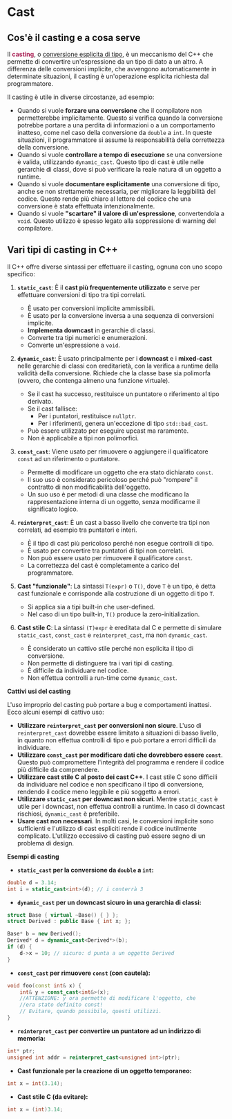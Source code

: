 # Cast

## **Cos'è il casting e a cosa serve**

Il <font color="#aa2356">**casting**</font>, o <u>conversione esplicita di tipo</u>, è un meccanismo del C++ che permette di convertire un'espressione da un tipo di dato a un altro. A differenza delle conversioni implicite, che avvengono automaticamente in determinate situazioni, il casting è un'operazione esplicita richiesta dal programmatore.

Il casting è utile in diverse circostanze, ad esempio:

*   Quando si vuole **forzare una conversione** che il compilatore non permetterebbe implicitamente. Questo si verifica quando la conversione potrebbe portare a una perdita di informazioni o a un comportamento inatteso, come nel caso della conversione da `double` a `int`. In queste situazioni, il programmatore si assume la responsabilità della correttezza della conversione.
*   Quando si vuole **controllare a tempo di esecuzione** se una conversione è valida, utilizzando `dynamic_cast`. Questo tipo di cast è utile nelle gerarchie di classi, dove si può verificare la reale natura di un oggetto a runtime.
*   Quando si vuole **documentare esplicitamente** una conversione di tipo, anche se non strettamente necessaria, per migliorare la leggibilità del codice. Questo rende più chiaro al lettore del codice che una conversione è stata effettuata intenzionalmente.
*   Quando si vuole **"scartare" il valore di un'espressione**, convertendola a `void`. Questo utilizzo è spesso legato alla soppressione di warning del compilatore.

## **Vari tipi di casting in C++**

Il C++ offre diverse sintassi per effettuare il casting, ognuna con uno scopo specifico:

1.  **`static_cast`**: È il **cast più frequentemente utilizzato** e serve per effettuare conversioni di tipo tra tipi correlati.
    *   È usato per conversioni implicite ammissibili.
    *   È usato per la conversione inversa a una sequenza di conversioni implicite.
    *   **Implementa downcast** in gerarchie di classi.
    *   Converte tra tipi numerici e enumerazioni.
    *   Converte un'espressione a `void`.

2.  **`dynamic_cast`**: È usato principalmente per i **downcast** e i **mixed-cast** nelle gerarchie di classi con ereditarietà, con la verifica a runtime della validità della conversione. Richiede che la classe base sia polimorfa (ovvero, che contenga almeno una funzione virtuale).
    *   Se il cast ha successo, restituisce un puntatore o riferimento al tipo derivato.
    *   Se il cast fallisce:
        *   Per i puntatori, restituisce `nullptr`.
        *   Per i riferimenti, genera un'eccezione di tipo `std::bad_cast`.
    *   Può essere utilizzato per eseguire upcast ma raramente.
    *   Non è applicabile a tipi non polimorfici.

3.  **`const_cast`**: Viene usato per rimuovere o aggiungere il qualificatore `const` ad un riferimento o puntatore.
    *   Permette di modificare un oggetto che era stato dichiarato `const`.
    *   Il suo uso è considerato pericoloso perché può "rompere" il contratto di non modificabilità dell'oggetto.
    *   Un suo uso è per metodi di una classe che modificano la rappresentazione interna di un oggetto, senza modificarne il significato logico.

4.  **`reinterpret_cast`**: È un cast a basso livello che converte tra tipi non correlati, ad esempio tra puntatori e interi.
    *   È il tipo di cast più pericoloso perché non esegue controlli di tipo.
    *   È usato per convertire tra puntatori di tipi non correlati.
    *   Non può essere usato per rimuovere il qualificatore `const`.
    *   La correttezza del cast è completamente a carico del programmatore.

5.  **Cast "funzionale"**: La sintassi `T(expr)` o `T()`, dove `T` è un tipo, è detta cast funzionale e corrisponde alla costruzione di un oggetto di tipo `T`.
    *   Si applica sia a tipi built-in che user-defined.
    *   Nel caso di un tipo built-in, `T()` produce la zero-initialization.

6.  **Cast stile C**: La sintassi `(T)expr` è ereditata dal C e permette di simulare `static_cast`, `const_cast` e `reinterpret_cast`, ma non `dynamic_cast`.
    *   È considerato un cattivo stile perché non esplicita il tipo di conversione.
    *   Non permette di distinguere tra i vari tipi di casting.
    *   È difficile da individuare nel codice.
    *   Non effettua controlli a run-time come `dynamic_cast`.

**Cattivi usi del casting**

L'uso improprio del casting può portare a bug e comportamenti inattesi. Ecco alcuni esempi di cattivo uso:

*   **Utilizzare `reinterpret_cast` per conversioni non sicure**. L'uso di `reinterpret_cast` dovrebbe essere limitato a situazioni di basso livello, in quanto non effettua controlli di tipo e può portare a errori difficili da individuare.
*   **Utilizzare `const_cast` per modificare dati che dovrebbero essere `const`**. Questo può compromettere l'integrità del programma e rendere il codice più difficile da comprendere.
*   **Utilizzare cast stile C al posto dei cast C++**. I cast stile C sono difficili da individuare nel codice e non specificano il tipo di conversione, rendendo il codice meno leggibile e più soggetto a errori.
*   **Utilizzare `static_cast` per downcast non sicuri**. Mentre `static_cast` è utile per i downcast, non effettua controlli a runtime. In caso di downcast rischiosi, `dynamic_cast` è preferibile.
*   **Usare cast non necessari**. In molti casi, le conversioni implicite sono sufficienti e l'utilizzo di cast espliciti rende il codice inutilmente complicato. L'utilizzo eccessivo di casting può essere segno di un problema di design.

**Esempi di casting**

*   **`static_cast` per la conversione da `double` a `int`:**

```cpp
double d = 3.14;
int i = static_cast<int>(d); // i conterrà 3
```
*   **`dynamic_cast` per un downcast sicuro in una gerarchia di classi:**

```cpp
struct Base { virtual ~Base() { } };
struct Derived : public Base { int x; };

Base* b = new Derived();
Derived* d = dynamic_cast<Derived*>(b);
if (d) {
    d->x = 10; // sicuro: d punta a un oggetto Derived
}
```

*   **`const_cast` per rimuovere `const` (con cautela):**

```cpp
void foo(const int& x) {
    int& y = const_cast<int&>(x);
    //ATTENZIONE: y ora permette di modificare l'oggetto, che
    //era stato definito const!
    // Evitare, quando possibile, questi utilizzi.
}
```
*   **`reinterpret_cast` per convertire un puntatore ad un indirizzo di memoria:**

```cpp
int* ptr;
unsigned int addr = reinterpret_cast<unsigned int>(ptr);
```

*   **Cast funzionale per la creazione di un oggetto temporaneo:**

```cpp
int x = int(3.14);
```
*   **Cast stile C (da evitare):**

```cpp
int x = (int)3.14;
```
